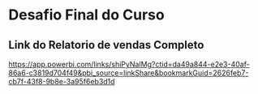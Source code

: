 # Desafio Final do Curso 
## Link do Relatorio de vendas Completo
https://app.powerbi.com/links/shiPyNaIMg?ctid=da49a844-e2e3-40af-86a6-c3819d704f49&pbi_source=linkShare&bookmarkGuid=2626feb7-cb7f-43f8-9b8e-3a95f6eb3d1d
